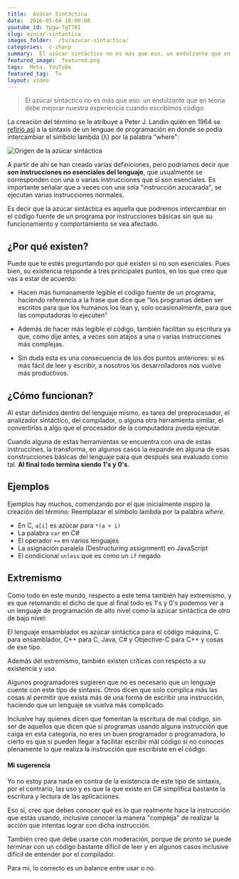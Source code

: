 ```yaml
---
title:  Azúcar Sintáctica
date:  2016-05-04 18:00:00
youtube_id: Ypgw-TgT70I
slug: azucar-sintactica
images_folder:  /tv/azucar-sintactica/
categories:  c-sharp
summary:  El azúcar sintáctico no es más que eso, un endulzante que en teoría debe mejorar nuestra experiencia cuando escribimos código.
featured_image:  featured.png
tags:  Meta, YouTube
featured_tag:  Tv
layout: video
---
```


> El azúcar sintáctico no es más que eso: un endulzante que en teoría debe mejorar nuestra experiencia cuando escribimos código.

La creación del término se le atribuye a Peter J. Landin quién en 1964 se <a href=" http://www.cs.cmu.edu/~crary/819-f09/Landin64.pdf" target="_blank" rel="nofollow">refirió así</a> a la sintaxis de un lenguae de programación en donde se podía intercambiar el símbolo lambda (λ) por la palabra "where":

<img src="https://thatcsharpguy.github.io/postimages/tv/azucar-sintactica/landin.png" title="Origen de la azúcar sintáctica" />

A partir de ahí se han creado varias definiciones, pero podríamos decir que **son instrucciones no esenciales del lenguaje**, que usualmente se corresponden con una o varias instrucciones que sí son esenciales. Es importante señalar que a veces con una sola "instrucción azucarada", se ejecutan varias instrucciones normales.

Es decir que la azúcar sintáctica es aquella que podremos intercambiar en el código fuente de un programa por instrucciones básicas sin que su funcionamiento y comportamiento se vea afectado.

## ¿Por qué existen?

Puede que te estés preguntando por qué existen si no son esenciales. Pues bien, su existencia responde a tres principales puntos, en los que creo que vas a estar de acuerdo:

- Hacen más humanamente legible el código fuente de un programa, haciendo referencia a la frase que dice que "los programas deben ser escritos para que los humanos los lean y, solo ocasionalmente, para que las computadoras lo ejecuten" 

- Además de hacer más legible el código, también facilitan su escritura ya que, como dije antes, a veces son atajos a una o varias instrucciones más complejas.

- Sin duda esta es una consecuencia de los dos puntos anteriores: si es más fácil de leer y escribir, a nosotros los desarrolladores nos vuelve más productivos.

## ¿Cómo funcionan?

Al estar definidos dentro del lenguaje mismo, es tarea del preprocesador, el analizador sintáctico, del compilador, o alguna otra herramienta similar, el convertirlas a algo que el procesador de la computadora pueda ejecutar.

Cuando alguna de estas herramientas se encuentra con una de estas instruccines, la transforma, en algunos casos la expande en alguna de esas construcciones básicas del lenguaje para que después sea evaluado como tal. **Al final todo termina siendo 1's y 0's**.

## Ejemplos

Ejemplos hay muchos, comenzando por el que inicialmente inspiró la creación del término: Reemplazar el símbolo lambda por la palabra *where*.

- En C, `a[i]` es azúcar para `*(a + i)`
- La palabra `var` en C#
- El operador `+=` en varios lenguajes
- La asignación paralela (Destructuring assignment) en JavaScript
- El condicional `unless` que es como un `if` negado

## Extremismo

Como todo en este mundo, respecto a este tema también hay extremismo, y es que retomando el dicho de que al final todo es 1's y 0's podemos ver a un lenguaje de programación de alto nivel como la azúcar sintáctica de otro de bajo nivel:

El lenguaje ensamblador es azúcar sintáctica para el código máquina, C para ensamblador, C++ para C, Java, C# y Objective-C para C++ y cosas de ese tipo.

Además del extremismo, también existen críticas con respecto a su existencia y uso.

Algunos programadores sugieren que no es necesario que un lenguaje cuente con este tipo de sintaxis. Otros dicen que solo complica más las cosas al permitir que exista más de una forma de escribir una instrucción, haciendo que un lenguaje se vuelva más complicado.

Inclusive hay quienes dicen que fomentan la escritura de mal código, sin ser de aquellos que dicen que si programas usando alguna instrucción que caiga en esta categoría, no eres un buen programador o programadora, lo cierto es que sí pueden llegar a facilitar escribir mál código si no conoces plenamente lo que realiza la instrucción que escribiste en el código.

#### Mi sugerencia

Yo no estoy para nada en contra de la existencia de este tipo de sintaxis, por el contrario, las uso y es que la que existe en C# simplifica bastante la escritura y lectura de las aplicaciones. 

Eso sí, creo que debes conocer qué es lo que realmente hace la instrucción que estás usando, inclusive conocer la manera "compleja" de realizar la acción que intentas lograr con dicha instrucción.

También creo que debe usarse con moderación, porque de pronto se puede terminar con un código bastante difícil de leer y en algunos casos inclusive difícil de entender por el compilador.

Para mi, lo correcto es un balance entre usar o no.